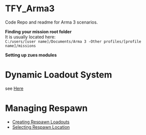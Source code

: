 # TFY_Arma3
Code Repo and readme for Arma 3 scenarios.

**Finding your mission root folder**  
It is usually located here:  
`C:/users/[user name]/Documents/Arma 3 -Other profiles/[profile name]/missions`

**Setting up zues modules**  


# Dynamic Loadout System
see [Here](https://github.com/zeiktuvai/TFY_DLS_Arma3)

# Managing Respawn
- [Creating Respawn Loadouts](/docs/respawn/Respawn_Loadouts.md)
- [Selecting Respawn Location](/docs/respawn/Select_Respawn_pos.md)